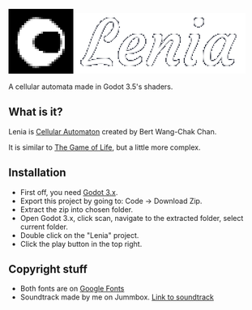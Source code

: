 ![Lenia Icon](Icon.png)![Lenia Icon](LogoText.png)

A cellular automata made in Godot 3.5's shaders.

## What is it?
Lenia is [Cellular Automaton](https://en.wikipedia.org/wiki/Cellular_automaton) created by Bert Wang-Chak Chan.

It is similar to [The Game of Life](https://en.wikipedia.org/wiki/Conway%27s_Game_of_Life), but a little more complex.

## Installation
- First off, you need [Godot 3.x](https://godotengine.org/download/3.x/).
- Export this project by going to: Code -> Download Zip.
- Extract the zip into chosen folder.
- Open Godot 3.x, click scan, navigate to the extracted folder, select current folder.
- Double click on the "Lenia" project.
- Click the play button in the top right.

## Copyright stuff
- Both fonts are on [Google Fonts](https://fonts.google.com)
- Soundtrack made by me on Jummbox. [Link to soundtrack](https://jummbus.bitbucket.io/#j5N0iLenia%20Soundtrackn511s0k0l00e0Dt1Ua7g0Dj07r1O_U00000000000000i0o33332T3v0pu03f162q050Oa0d150SU005040woo22190E11hT0v0pua7f184q8710Oa70d190w0h0E0T3v0pu03f193qg430Oad230SU005040woo22190E0T1v0pu01f0000qsC010ob0043E58a000Oa7d040A9F6B9Q0491Pd748R0000E3b862c632T1v0pu01f012me00q0C010j5000Oa7d0a0A4F0BaQ0500Pf000R0000E5b961b62c787gT3v0pu03f021942je00qw42c00Oad070SiqirqqsK-RRIArAE11dT9v0pu00f0000q00d040E0b4zgid18Q4zgid0004zg00000000id18Q4zg0018Q000id18Q000000004zgid18Q4zgid18Q4zg000000000018Q4zg0018Q4zg000000000018Q4zgid000000id18Q000000004h4i4x8i000h4h8i00000000400000000000000000000w00000p21UFDE-8SCOj9wFDE-7qj9cC2CuzUCp5Gdg5cWv4pcU_19B-zSzgtzR8Cq-zhUCNdcLQr0kPQv2cyQCK2qWpHyQ1hCLgopHydAPn4w87_W01Wepaw538Z704000)
